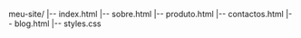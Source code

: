 meu-site/
|-- index.html
|-- sobre.html
|-- produto.html
|-- contactos.html
|-- blog.html
|-- styles.css
